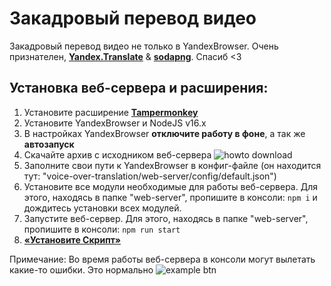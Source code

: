 # Закадровый перевод видео

Закадровый перевод видео не только в YandexBrowser.
Очень признателен, **[Yandex.Translate](https://translate.yandex.ru/)** & **[sodapng](https://github.com/sodapng)**. Спасиб <3

## Установка веб-сервера и расширения:

1. Установите расширение **[Tampermonkey](https://www.tampermonkey.net/)**
2. Установите YandexBrowser и NodeJS v16.x
3. В настройках YandexBrowser **отключите работу в фоне**, а так же **автозапуск**
4. Скачайте архив с исходником веб-сервера
![howto download](https://github.com/ilyhalight/voice-over-translation/blob/master/howto_download.png "howto_download")
5. Заполните свои пути к YandexBrowser в конфиг-файле (он находится тут: "voice-over-translation/web-server/config/default.json")
6. Установите все модули необходимые для работы веб-сервера. Для этого, находясь в папке "web-server", пропишите в консоли: ```npm i``` и дождитесь установки всех модулей.
7. Запустите веб-сервер. Для этого, находясь в папке "web-server", пропишите в консоли: ```npm run start```
8. **[«Установите Скрипт»](https://raw.githubusercontent.com/ilyhalight/voice-over-translation/master/vot.user.js)**

Примечание: Во время работы веб-сервера в консоли могут вылетать какие-то ошибки. Это нормально
![example btn](https://github.com/ilyhalight/voice-over-translation/blob/master/example.png "btn")
